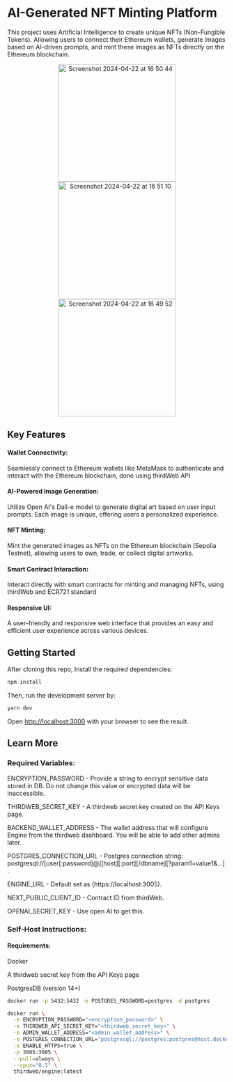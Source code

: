 # AI-Generated NFT Minting Platform
This project uses Artificial Intelligence to create unique NFTs (Non-Fungible Tokens). Allowing users to connect their Ethereum wallets, generate images based on AI-driven prompts, and mint these images as NFTs directly on the Ethereum blockchain.

<p align="center">
  <img width="270" alt="Screenshot 2024-04-22 at 16 50 44" src="https://github.com/ebin-sabu/AI-Generated-NFTs/assets/49438210/895f67b7-4081-4a52-82c3-6aecee8798c1">
  <img width="270" alt="Screenshot 2024-04-22 at 16 51 10" src="https://github.com/ebin-sabu/AI-Generated-NFTs/assets/49438210/6c00f0fc-151b-4adf-bad6-87035aa76afe">
  <img width="270" alt="Screenshot 2024-04-22 at 16 49 52" src="https://github.com/ebin-sabu/AI-Generated-NFTs/assets/49438210/c8169060-836e-405c-8536-d0ceccdbb211">
</p>

## Key Features

#### Wallet Connectivity: 
Seamlessly connect to Ethereum wallets like MetaMask to authenticate and interact with the Ethereum blockchain, done using thirdWeb API

#### AI-Powered Image Generation: 
Utilize Open AI's Dall-e model to generate digital art based on user input prompts. Each image is unique, offering users a personalized experience.

#### NFT Minting: 
Mint the generated images as NFTs on the Ethereum blockchain (Sepolia Testnet), allowing users to own, trade, or collect digital artworks.

#### Smart Contract Interaction: 
Interact directly with smart contracts for minting and managing NFTs, using thirdWeb and ECR721 standard

#### Responsive UI: 
A user-friendly and responsive web interface that provides an easy and efficient user experience across various devices.


## Getting Started

After cloning this repo, Install the required dependencies:

```bash
npm install
```

Then, run the development server by:

```bash
yarn dev
```

Open [http://localhost:3000](http://localhost:3000) with your browser to see the result.


## Learn More

### Required Variables:

ENCRYPTION_PASSWORD -	Provide a string to encrypt sensitive data stored in DB. Do not change this value or encrypted data will be inaccessible.

THIRDWEB_SECRET_KEY -	A thirdweb secret key created on the API Keys page.

BACKEND_WALLET_ADDRESS -	The wallet address that will configure Engine from the thirdweb dashboard. You will be able to add other admins later.

POSTGRES_CONNECTION_URL -	Postgres connection string: postgresql://[user[:password]@][host][:port][/dbname][?param1=value1&...] .

ENGINE_URL - Default set as (https://localhost:3005).

NEXT_PUBLIC_CLIENT_ID - Contract ID from thirdWeb.

OPENAI_SECRET_KEY - Use open AI to get this.


### Self-Host Instructions:

#### Requirements:
Docker

A thirdweb secret key from the API Keys page

PostgresDB (version 14+)

```bash
docker run -p 5432:5432 -e POSTGRES_PASSWORD=postgres -d postgres
```

```bash
docker run \
  -e ENCRYPTION_PASSWORD="<encryption_password>" \
  -e THIRDWEB_API_SECRET_KEY="<thirdweb_secret_key>" \
  -e ADMIN_WALLET_ADDRESS="<admin_wallet_address>" \
  -e POSTGRES_CONNECTION_URL="postgresql://postgres:postgres@host.docker.internal:5432/postgres?sslmode=disable" \
  -e ENABLE_HTTPS=true \
  -p 3005:3005 \
  --pull=always \
  --cpus="0.5" \
  thirdweb/engine:latest
```





